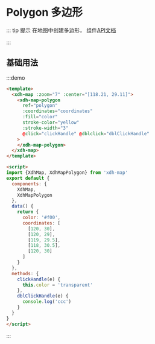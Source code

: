 # Polygon 多边形

::: tip 提示
在地图中创建多边形， 组件[API文档](/api.html?url=/xdh-map/doc/module-xdh-map-polygon.html)

:::
## 基础用法

:::demo
```html
<template>
  <xdh-map :zoom="7" :center="[118.21, 29.11]">
    <xdh-map-polygon
      ref="polygon"
      :coordinates="coordinates"
      :fill="color"
      stroke-color="yellow"
      :stroke-width="3"
      @click="clickHandle" @dblclick="dblClickHandle"
    >   
    </xdh-map-polygon>
  </xdh-map>
</template>

<script>
import {XdhMap, XdhMapPolygon} from 'xdh-map'
export default {
  components: {
    XdhMap,
    XdhMapPolygon
  },
  data() {
    return {
      color: '#f00',
      coordinates: [
        [120, 30],
        [120, 29],
        [119, 29.5],
        [118, 30.5],
        [120, 30]
      ]
    }
  },
  methods: {
    clickHandle(e) {
      this.color = 'transparent'
    },
    dblClickHandle(e) {
      console.log('ccc')
    }
  }  
}
</script>
```
:::
